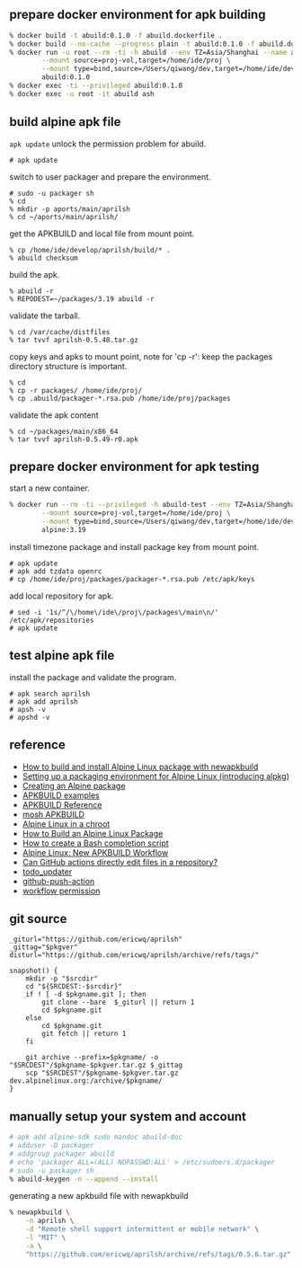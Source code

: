 ## prepare docker environment for apk building

```sh
% docker build -t abuild:0.1.0 -f abuild.dockerfile .
% docker build --no-cache --progress plain -t abuild:0.1.0 -f abuild.dockerfile .
% docker run -u root --rm -ti -h abuild --env TZ=Asia/Shanghai --name abuild --privileged \
        --mount source=proj-vol,target=/home/ide/proj \
        --mount type=bind,source=/Users/qiwang/dev,target=/home/ide/develop \
        abuild:0.1.0
% docker exec -ti --privileged abuild:0.1.0
% docker exec -u root -it abuild ash
```

## build alpine apk file

`apk update` unlock the permission problem for abuild.

```shell
# apk update
```

switch to user packager and prepare the environment.
```shell
# sudo -u packager sh
% cd
% mkdir -p aports/main/aprilsh
% cd ~/aports/main/aprilsh/
```

get the APKBUILD and local file from mount point.
```shell
% cp /home/ide/develop/aprilsh/build/* .
% abuild checksum
```

build the apk.
```shell
% abuild -r
% REPODEST=~/packages/3.19 abuild -r
```

validate the tarball.
```shell
% cd /var/cache/distfiles
% tar tvvf aprilsh-0.5.48.tar.gz
```

copy keys and apks to mount point, note for 'cp -r': keep the packages directory structure is important.
```shell
% cd
% cp -r packages/ /home/ide/proj/
% cp .abuild/packager-*.rsa.pub /home/ide/proj/packages
```

validate the apk content
```shell
% cd ~/packages/main/x86_64
% tar tvvf aprilsh-0.5.49-r0.apk
```

## prepare docker environment for apk testing

start a new container.

```sh
% docker run --rm -ti --privileged -h abuild-test --env TZ=Asia/Shanghai --name abuild-test \
        --mount source=proj-vol,target=/home/ide/proj \
        --mount type=bind,source=/Users/qiwang/dev,target=/home/ide/develop \
        alpine:3.19
```

install timezone package and install package key from mount point.

```shell
# apk update
# apk add tzdata openrc
# cp /home/ide/proj/packages/packager-*.rsa.pub /etc/apk/keys
```

add local repository for apk.
```shell
# sed -i '1s/^/\/home\/ide\/proj\/packages\/main\n/' /etc/apk/repositories
# apk update
```

## test alpine apk file
install the package and validate the program.

```shell
# apk search aprilsh
# apk add aprilsh
# apsh -v
# apshd -v
```

## reference

- [How to build and install Alpine Linux package with newapkbuild](https://www.educative.io/answers/how-to-build-and-install-alpine-linux-package-with-newapkbuild)
- [Setting up a packaging environment for Alpine Linux (introducing alpkg)](https://blog.orhun.dev/alpine-packaging-setup/)
- [Creating an Alpine package](https://wiki.alpinelinux.org/wiki/Creating_an_Alpine_package)
- [APKBUILD examples](https://wiki.alpinelinux.org/wiki/APKBUILD_examples)
- [APKBUILD Reference](https://wiki.alpinelinux.org/wiki/APKBUILD_Reference#Examples)
- [mosh APKBUILD](https://gitlab.alpinelinux.org/alpine/aports/-/blob/master/main/mosh/APKBUILD)
- [Alpine Linux in a chroot](https://wiki.alpinelinux.org/wiki/Alpine_Linux_in_a_chroot)
- [How to Build an Alpine Linux Package](https://www.matthewparris.org/build-an-alpine-package/)
- [How to create a Bash completion script](https://opensource.com/article/18/3/creating-bash-completion-script)
- [Alpine Linux: New APKBUILD Workflow](https://thiagowfx.github.io/2022/01/alpine-linux-new-apkbuild-workflow/)
- [Can GitHub actions directly edit files in a repository?](https://github.com/orgs/community/discussions/25234)
- [todo_updater](https://github.com/logankilpatrick/TODO-List-Updater/blob/master/.github/workflows/todo_updater.yml)
- [github-push-action](https://github.com/ad-m/github-push-action)
- [workflow permission](https://github.com/ericwq/aprilsh/settings/actions)

## git source
```
_giturl="https://github.com/ericwq/aprilsh"
_gittag="$pkgver"
disturl="https://github.com/ericwq/aprilsh/archive/refs/tags/"

snapshot() {
	mkdir -p "$srcdir"
	cd "${SRCDEST:-$srcdir}"
	if ! [ -d $pkgname.git ]; then
		git clone --bare  $_giturl || return 1
		cd $pkgname.git
	else
		cd $pkgname.git
		git fetch || return 1
	fi

	git archive --prefix=$pkgname/ -o "$SRCDEST"/$pkgname-$pkgver.tar.gz $_gittag
	scp "$SRCDEST"/$pkgname-$pkgver.tar.gz dev.alpinelinux.org:/archive/$pkgname/
}
```

## manually setup your system and account
```sh 
# apk add alpine-sdk sudo mandoc abuild-doc
# adduser -D packager
# addgroup packager abuild
# echo 'packager ALL=(ALL) NOPASSWD:ALL' > /etc/sudoers.d/packager
# sudo -u packager sh
% abuild-keygen -n --append --install
```

generating a new apkbuild file with newapkbuild
```sh
% newapkbuild \
    -n aprilsh \
    -d "Remote shell support intermittent or mobile network" \
    -l "MIT" \
    -a \
    "https://github.com/ericwq/aprilsh/archive/refs/tags/0.5.6.tar.gz"
```
